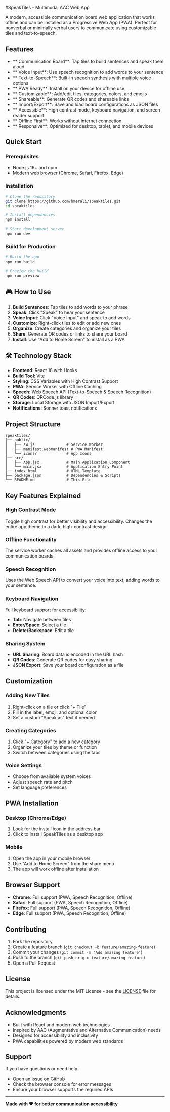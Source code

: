 #SpeakTiles - Multimodal AAC Web App

A modern, accessible communication board web application that works offline and can be installed as a Progressive Web App (PWA). Perfect for nonverbal or minimally verbal users to communicate using customizable tiles and text-to-speech.

##  Features

- ** Communication Board**: Tap tiles to build sentences and speak them aloud
- ** Voice Input**: Use speech recognition to add words to your sentence
- ** Text-to-Speech**: Built-in speech synthesis with multiple voice options
- ** PWA Ready**: Install on your device for offline use
- ** Customizable**: Add/edit tiles, categories, colors, and emojis
- ** Shareable**: Generate QR codes and shareable links
- ** Import/Export**: Save and load board configurations as JSON files
- ** Accessible**: High contrast mode, keyboard navigation, and screen reader support
- ** Offline First**: Works without internet connection
- ** Responsive**: Optimized for desktop, tablet, and mobile devices

##  Quick Start

### Prerequisites
- Node.js 16+ and npm
- Modern web browser (Chrome, Safari, Firefox, Edge)

### Installation
```bash
# Clone the repository
git clone https://github.com/hmerali/speaktiles.git
cd speaktiles

# Install dependencies
npm install

# Start development server
npm run dev
```

### Build for Production
```bash
# Build the app
npm run build

# Preview the build
npm run preview
```

## 🎮 How to Use

1. **Build Sentences**: Tap tiles to add words to your phrase
2. **Speak**: Click "Speak" to hear your sentence
3. **Voice Input**: Click "Voice Input" and speak to add words
4. **Customize**: Right-click tiles to edit or add new ones
5. **Organize**: Create categories and organize your tiles
6. **Share**: Generate QR codes or links to share your board
7. **Install**: Use "Add to Home Screen" to install as a PWA

## 🛠️ Technology Stack

- **Frontend**: React 18 with Hooks
- **Build Tool**: Vite
- **Styling**: CSS Variables with High Contrast Support
- **PWA**: Service Worker with Offline Caching
- **Speech**: Web Speech API (Text-to-Speech & Speech Recognition)
- **QR Codes**: QRCode.js library
- **Storage**: Local Storage with JSON Import/Export
- **Notifications**: Sonner toast notifications

##  Project Structure

```
speaktiles/
├── public/
│   ├── sw.js              # Service Worker
│   ├── manifest.webmanifest # PWA Manifest
│   └── icons/             # App Icons
├── src/
│   ├── App.jsx            # Main Application Component
│   └── main.jsx           # Application Entry Point
├── index.html             # HTML Template
├── package.json           # Dependencies & Scripts
└── README.md              # This File
```

##  Key Features Explained

### **High Contrast Mode**
Toggle high contrast for better visibility and accessibility. Changes the entire app theme to a dark, high-contrast design.

### **Offline Functionality**
The service worker caches all assets and provides offline access to your communication boards.

### **Speech Recognition**
Uses the Web Speech API to convert your voice into text, adding words to your sentence.

### **Keyboard Navigation**
Full keyboard support for accessibility:
- **Tab**: Navigate between tiles
- **Enter/Space**: Select a tile
- **Delete/Backspace**: Edit a tile

### **Sharing System**
- **URL Sharing**: Board data is encoded in the URL hash
- **QR Codes**: Generate QR codes for easy sharing
- **JSON Export**: Save your board configuration as a file

##  Customization

### Adding New Tiles
1. Right-click on a tile or click "+ Tile"
2. Fill in the label, emoji, and optional color
3. Set a custom "Speak as" text if needed

### Creating Categories
1. Click "+ Category" to add a new category
2. Organize your tiles by theme or function
3. Switch between categories using the tabs

### Voice Settings
- Choose from available system voices
- Adjust speech rate and pitch
- Set language preferences

##  PWA Installation

### Desktop (Chrome/Edge)
1. Look for the install icon in the address bar
2. Click to install SpeakTiles as a desktop app

### Mobile
1. Open the app in your mobile browser
2. Use "Add to Home Screen" from the share menu
3. The app will work offline after installation

##  Browser Support

- **Chrome**: Full support (PWA, Speech Recognition, Offline)
- **Safari**: Full support (PWA, Speech Recognition, Offline)
- **Firefox**: Full support (PWA, Speech Recognition, Offline)
- **Edge**: Full support (PWA, Speech Recognition, Offline)

##  Contributing

1. Fork the repository
2. Create a feature branch (`git checkout -b feature/amazing-feature`)
3. Commit your changes (`git commit -m 'Add amazing feature'`)
4. Push to the branch (`git push origin feature/amazing-feature`)
5. Open a Pull Request

##  License

This project is licensed under the MIT License - see the [LICENSE](LICENSE) file for details.

##  Acknowledgments

- Built with React and modern web technologies
- Inspired by AAC (Augmentative and Alternative Communication) needs
- Designed for accessibility and inclusivity
- PWA capabilities powered by modern web standards

##  Support

If you have questions or need help:
- Open an issue on GitHub
- Check the browser console for error messages
- Ensure your browser supports the required APIs

---

**Made with ❤️ for better communication accessibility**
